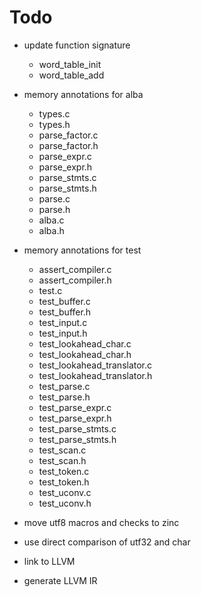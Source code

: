# Todo
* update function signature
  
  * word_table_init
  * word_table_add
* memory annotations for alba
  * types.c
  * types.h
  * parse_factor.c
  * parse_factor.h
  * parse_expr.c
  * parse_expr.h
  * parse_stmts.c
  * parse_stmts.h
  * parse.c
  * parse.h
  * alba.c
  * alba.h
* memory annotations for test
  * assert_compiler.c
  * assert_compiler.h
  * test.c
  * test_buffer.c
  * test_buffer.h
  * test_input.c
  * test_input.h
  * test_lookahead_char.c
  * test_lookahead_char.h
  * test_lookahead_translator.c
  * test_lookahead_translator.h
  * test_parse.c
  * test_parse.h
  * test_parse_expr.c
  * test_parse_expr.h
  * test_parse_stmts.c
  * test_parse_stmts.h
  * test_scan.c
  * test_scan.h
  * test_token.c
  * test_token.h
  * test_uconv.c
  * test_uconv.h
* move utf8 macros and checks to zinc
* use direct comparison of utf32 and char
* link to LLVM
* generate LLVM IR